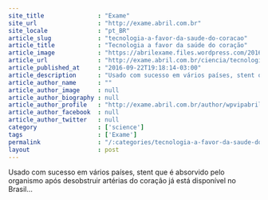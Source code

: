 ```yaml
---
site_title               : "Exame"
site_url                 : "http://exame.abril.com.br"
site_locale              : "pt_BR"
article_slug             : "tecnologia-a-favor-da-saude-do-coracao"
article_title            : "Tecnologia a favor da saúde do coração"
article_image            : "https://abrilexame.files.wordpress.com/2016/10/original_abbot1.jpg?quality=70&strip=all&w=810"
article_url              : "http://exame.abril.com.br/ciencia/tecnologia-favor-da-saude-do-coracao/"
article_published_at     : "2016-09-22T19:18:14-03:00"
article_description      : "Usado com sucesso em vários países, stent que é absorvido pelo organismo após desobstruir artérias do coração já está disponível no Brasil..."
article_author_name      : ""
article_author_image     : null
article_author_biography : null
article_author_profile   : "http://exame.abril.com.br/author/wpvipabril/"
article_author_facebook  : null
article_author_twitter   : null
category                 : ['science']
tags                     : ['Exame']
permalink                : "/:categories/tecnologia-a-favor-da-saude-do-coracao/"
layout                   : post
---
```


Usado com sucesso em vários países, stent que é absorvido pelo organismo após desobstruir artérias do coração já está disponível no Brasil...
